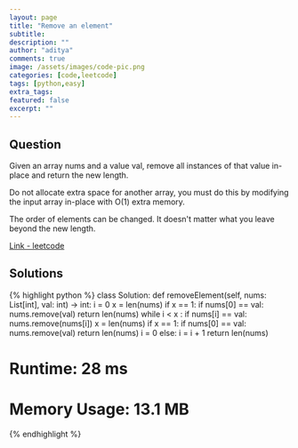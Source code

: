 ```yaml
---
layout: page
title: "Remove an element"
subtitle: 
description: ""
author: "aditya"
comments: true
image: /assets/images/code-pic.png
categories: [code,leetcode]
tags: [python,easy]
extra_tags: 
featured: false
excerpt: ""
---
```


## Question

Given an array nums and a value val, remove all instances of that value in-place and return the new length.

Do not allocate extra space for another array, you must do this by modifying the input array in-place with O(1) extra memory.

The order of elements can be changed. It doesn't matter what you leave beyond the new length.

[Link - leetcode](https://leetcode.com/problems/remove-element/)


## Solutions

{% highlight python %}
class Solution:
    def removeElement(self, nums: List[int], val: int) -> int:
        i = 0
        x = len(nums)
        if x == 1:
            if nums[0] == val:
                nums.remove(val)
                return len(nums)
        while i < x :
            if nums[i] == val:
                nums.remove(nums[i])
                x = len(nums)
                if x == 1:
                    if nums[0] == val:
                        nums.remove(val)
                        return len(nums)
                i = 0
            else:
                i = i + 1
        return len(nums)

# Runtime: 28 ms
# Memory Usage: 13.1 MB
{% endhighlight %}
